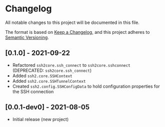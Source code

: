 # Changelog

All notable changes to this project will be documented in this file.

The format is based on [Keep a Changelog](https://keepachangelog.com/en/1.0.0/),
and this project adheres to [Semantic Versioning](https://semver.org/spec/v2.0.0.html).

## [0.1.0] - 2021-09-22

- Refactored `ssh2core.ssh_connect` to `ssh2core.sshconnect` (DEPRECATED: `ssh2core.ssh_connect`)
- Added `ssh2.core.SSHContext`
- Added `ssh2.core.SSHTunnelContext`
- Created `ssh2.config.SSHConfigData` to hold configuration properties for the SSH connection

## [0.0.1-dev0] - 2021-08-05

- Initial release (new project)